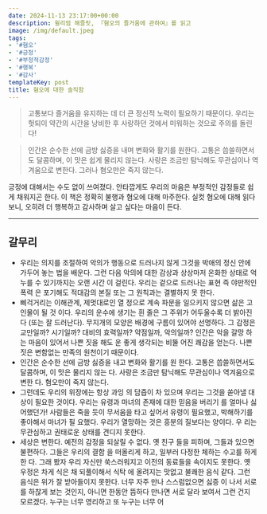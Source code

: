 ```yaml
---
date: 2024-11-13 23:17:00+00:00
description: 윌리엄 해즐릿, 『혐오의 즐거움에 관하여』를 읽고
image: /img/default.jpeg
tags:
- '#혐오'
- '#긍정'
- '#부정적감정'
- '#행복'
- '#감사'
templateKey: post
title: 혐오에 대한 솔직함
---
```


> 고통보다 즐거움을 유지하는 데 더 큰 정신적 노력이 필요하기 때문이다. 우리는 헛되이 약간의 시간을 낭비한 후 사랑하던 것에서 미워하는 것으로 주의를 돌린다!

>인간은 순수한 선에 금방 싫증을 내며 변화와 활기를 원한다. 고통은 씁쓸하면서도 달콤하며, 이 맛은 쉽게 물리지 않는다. 사랑은 조금만 탐닉해도 무관심이나 역겨움으로 변한다. 그러나 혐오만은 죽지 않는다.

긍정에 대해서는 수도 없이 쓰여졌다. 안타깝게도 우리의 마음은 부정적인 감정들로 쉽게 채워지곤 한다. 이 책은 정확히 불행과 혐오에 대해 마주한다. 실컷 혐오에 대해 읽다 보니, 오히려 더 행복하고 감사하며 살고 싶다는 마음이 든다.


--- 
  
## 갈무리
- 우리는 의지를 조절하여 악의가 행동으로 드러나지 않게 그것을 박애의 정신 안에 가두어 놓는 법을 배운다. 그런 다음 악의에 대한 감상과 상상마저 온화한 상태로 억누를 수 있기까지는 오랜 시간 이 걸린다. 우리는 겉으로 드러나는 표현 즉 야만적인 폭력 은 포기해도 적대감의 본질 또는 그 원칙과는 결별하지 못 한다.
- 삐걱거리는 이해관계, 제멋대로인 열 정으로 계속 파문을 일으키지 않으면 삶은 고인물이 될 것 이다. 우리의 운수에 생기는 흰 줄은 그 주위가 어두울수록 더 밝아진다 (또는 잘 드러난다). 무지개의 모양은 배경에 구름이 있어야 선명하다. 그 감정은 교만일까? 시기일까? 대비의 효력일까? 약점일까, 악의일까? 인간은 악을 갈망 하는 마음이 있어서 나쁜 짓을 해도 운 좋게 생각되는 비뚤 어진 쾌감을 얻는다. 나쁜 짓은 변함없는 만족의 원천이기 때문이다.
- 인간은 순수한 선에 금방 싫증을 내고 변화와 활기를 원 한다. 고통은 씁쓸하면서도 달콤하며, 이 맛은 물리지 않는 다. 사랑은 조금만 탐닉해도 무관심이나 역겨움으로 변한 다. 혐오만이 죽지 않는다.
- 그런데도 우리의 위장에는 항상 과잉 의 담즙이 차 있으며 우리는 그것을 쏟아낼 대상이 필요한 것이다. 우리는 유령과 마녀의 존재에 대한 믿음을 버리기 를 얼마나 싫어했던가! 사람들은 죽을 듯이 무서움을 타고 싶어서 유령이 필요했고, 박해하기를 좋아해서 마녀가 필 요했다. 우리가 열망하는 것은 흥분의 질보다는 양이다. 우 리는 무관심하고 권태로운 상태를 견디지 못한다.
- 세상은 변한다. 예전의 감정을 되살릴 수 없다. 옛 친구 들을 피하며, 그들과 있으면 불편하다. 그들은 우리의 결함 을 떠올리게 하고, 일부러 다정한 체하는 수고를 하게 한 다. 그래 봤자 우리 자신만 쑥스러워지고 이전의 동료들을 속이지도 못한다. 옛 우정은 차게 식은 채 되풀이해서 식탁 에 올려지는 맛없고 불쾌한 음식 같다. 그런 음식은 위가 잘 받아들이지 못한다. 너무 자주 만나 스스럼없으면 싫증 이 나서 서로를 하찮게 보는 것인지, 아니면 한동안 뜸하다 만나면 서로 달라 보여서 그런 건지 모르겠다. 누구는 너무 영리하고 또 누구는 너무 어